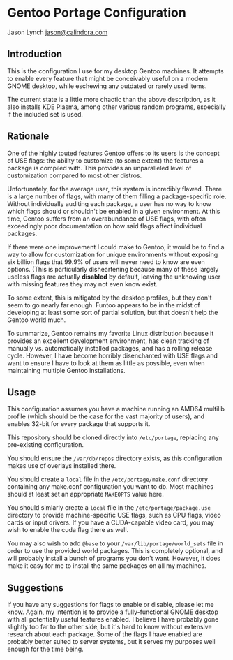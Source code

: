 # Gentoo Portage Configuration

Jason Lynch <jason@calindora.com>

## Introduction

This is the configuration I use for my desktop Gentoo machines. It attempts to
enable every feature that might be conceivably useful on a modern GNOME desktop,
while eschewing any outdated or rarely used items.

The current state is a little more chaotic than the above description, as it
also installs KDE Plasma, among other various random programs, especially if the
included set is used.

## Rationale

One of the highly touted features Gentoo offers to its users is the concept of
USE flags: the ability to customize (to some extent) the features a package is
compiled with. This provides an unparalleled level of customization compared to
most other distros.

Unfortunately, for the average user, this system is incredibly flawed. There is
a large number of flags, with many of them filling a package-specific role.
Without individually auditing each package, a user has no way to know which
flags should or shouldn't be enabled in a given environment. At this time,
Gentoo suffers from an overabundance of USE flags, with often exceedingly poor
documentation on how said flags affect individual packages.

If there were one improvement I could make to Gentoo, it would be to find a way
to allow for customization for unique environments without exposing six billion
flags that 99.9% of users will never need to know are even options. (This is
particularly disheartening because many of these largely useless flags are
actually **disabled** by default, leaving the unknowing user with missing
features they may not even know exist.

To some extent, this is mitigated by the desktop profiles, but they don't seem
to go nearly far enough. Funtoo appears to be in the midst of developing at
least some sort of partial solution, but that doesn't help the Gentoo world
much.

To summarize, Gentoo remains my favorite Linux distribution because it provides
an excellent development environment, has clean tracking of manually vs.
automatically installed packages, and has a rolling release cycle. However, I
have become horribly disenchanted with USE flags and want to ensure I have to
look at them as little as possible, even when maintaining multiple Gentoo
installations.

## Usage

This configuration assumes you have a machine running an AMD64 multilib profile
(which should be the case for the vast majority of users), and enables 32-bit
for every package that supports it.

This repository should be cloned directly into `/etc/portage`, replacing any
pre-existing configuration.

You should ensure the `/var/db/repos` directory exists, as this configuration
makes use of overlays installed there.

You should create a `local` file in the `/etc/portage/make.conf` directory
containing any make.conf configuration you want to do. Most machines should at
least set an appropriate `MAKEOPTS` value here.

You should simlarly create a `local` file in the `/etc/portage/package.use`
directory to provide machine-specific USE flags, such as CPU flags, video cards
or input drivers. If you have a CUDA-capable video card, you may wish to
enable the cuda flag there as well.

You may also wish to add `@base` to your `/var/lib/portage/world_sets` file in
order to use the provided world packages. This is completely optional, and will
probably install a bunch of programs you don't want. However, it does make it
easy for me to install the same packages on all my machines.

## Suggestions

If you have any suggestions for flags to enable or disable, please let me know.
Again, my intention is to provide a fully-functional GNOME desktop with all
potentially useful features enabled. I believe I have probably gone slightly too
far to the other side, but it's hard to know without extensive research about
each package. Some of the flags I have enabled are probably better suited to
server systems, but it serves my purposes well enough for the time being.
